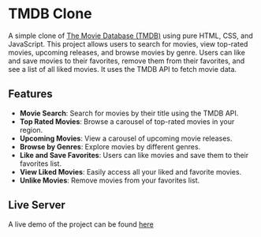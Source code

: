 # TMDB Clone

A simple clone of [The Movie Database (TMDB)](https://www.themoviedb.org/) using pure HTML, CSS, and JavaScript. This project allows users to search for movies, view top-rated movies, upcoming releases, and browse movies by genre. Users can like and save movies to their favorites, remove them from their favorites, and see a list of all liked movies. It uses the TMDB API to fetch movie data.

## Features

- **Movie Search**: Search for movies by their title using the TMDB API.
- **Top Rated Movies**: Browse a carousel of top-rated movies in your region.
- **Upcoming Movies**: View a carousel of upcoming movie releases.
- **Browse by Genres**: Explore movies by different genres.
- **Like and Save Favorites**: Users can like movies and save them to their favorites list.
- **View Liked Movies**: Easily access all your liked and favorite movies.
- **Unlike Movies**: Remove movies from your favorites list.

## Live Server

A live demo of the project can be found [here](https://the-movie-db-clone-azmjmjej9-yanivs-projects-d091535c.vercel.app/pages/index.html)
